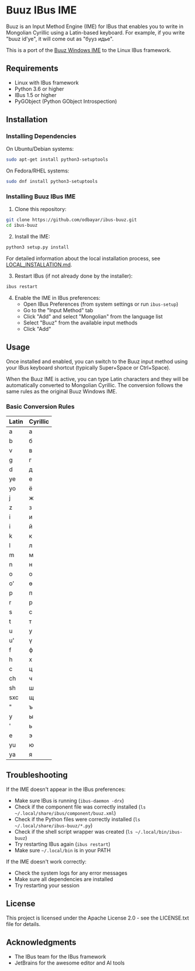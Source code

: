# Buuz IBus IME

Buuz is an Input Method Engine (IME) for IBus that enables you to write in Mongolian Cyrillic using a Latin-based keyboard. For example, if you write "buuz id'ye", it will come out as "бууз идье".

This is a port of the [Buuz Windows IME](https://github.com/odbayar/buuz) to the Linux IBus framework.

## Requirements

- Linux with IBus framework
- Python 3.6 or higher
- IBus 1.5 or higher
- PyGObject (Python GObject Introspection)

## Installation

### Installing Dependencies

On Ubuntu/Debian systems:

```bash
sudo apt-get install python3-setuptools
```

On Fedora/RHEL systems:

```bash
sudo dnf install python3-setuptools
```

### Installing Buuz IBus IME

1. Clone this repository:

```bash
git clone https://github.com/odbayar/ibus-buuz.git
cd ibus-buuz
```

2. Install the IME:

```bash
python3 setup.py install
```

For detailed information about the local installation process, see [LOCAL_INSTALLATION.md](LOCAL_INSTALLATION.md).

3. Restart IBus (if not already done by the installer):

```bash
ibus restart
```

4. Enable the IME in IBus preferences:
   - Open IBus Preferences (from system settings or run `ibus-setup`)
   - Go to the "Input Method" tab
   - Click "Add" and select "Mongolian" from the language list
   - Select "Buuz" from the available input methods
   - Click "Add"

## Usage

Once installed and enabled, you can switch to the Buuz input method using your IBus keyboard shortcut (typically Super+Space or Ctrl+Space).

When the Buuz IME is active, you can type Latin characters and they will be automatically converted to Mongolian Cyrillic. The conversion follows the same rules as the original Buuz Windows IME.

### Basic Conversion Rules

| Latin | Cyrillic |
|-------|----------|
| a     | а        |
| b     | б        |
| v     | в        |
| g     | г        |
| d     | д        |
| ye    | е        |
| yo    | ё        |
| j     | ж        |
| z     | з        |
| i     | и        |
| i     | й        |
| k     | к        |
| l     | л        |
| m     | м        |
| n     | н        |
| o     | о        |
| o'    | ө        |
| p     | п        |
| r     | р        |
| s     | с        |
| t     | т        |
| u     | у        |
| u'    | ү        |
| f     | ф        |
| h     | х        |
| c     | ц        |
| ch    | ч        |
| sh    | ш        |
| sxc   | щ        |
| "     | ъ        |
| y     | ы        |
| '     | ь        |
| e     | э        |
| yu    | ю        |
| ya    | я        |

## Troubleshooting

If the IME doesn't appear in the IBus preferences:
- Make sure IBus is running (`ibus-daemon -drx`)
- Check if the component file was correctly installed (`ls ~/.local/share/ibus/component/buuz.xml`)
- Check if the Python files were correctly installed (`ls ~/.local/share/ibus-buuz/*.py`)
- Check if the shell script wrapper was created (`ls ~/.local/bin/ibus-buuz`)
- Try restarting IBus again (`ibus restart`)
- Make sure `~/.local/bin` is in your PATH

If the IME doesn't work correctly:
- Check the system logs for any error messages
- Make sure all dependencies are installed
- Try restarting your session

## License

This project is licensed under the Apache License 2.0 - see the LICENSE.txt file for details.

## Acknowledgments

- The IBus team for the IBus framework
- JetBrains for the awesome editor and AI tools
